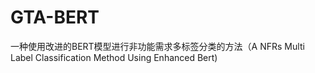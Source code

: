# GTA-BERT
一种使用改进的BERT模型进行非功能需求多标签分类的方法（A NFRs Multi Label Classification Method Using Enhanced Bert)
